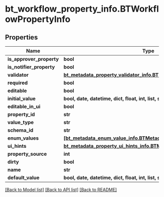 # bt_workflow_property_info.BTWorkflowPropertyInfo

## Properties
Name | Type | Description | Notes
------------ | ------------- | ------------- | -------------
**is_approver_property** | **bool** |  | [optional] 
**is_notifier_property** | **bool** |  | [optional] 
**validator** | [**bt_metadata_property_validator_info.BTMetadataPropertyValidatorInfo**](BTMetadataPropertyValidatorInfo.md) |  | [optional] 
**required** | **bool** |  | [optional] 
**editable** | **bool** |  | [optional] 
**initial_value** | **bool, date, datetime, dict, float, int, list, str** |  | [optional] 
**editable_in_ui** | **bool** |  | [optional] 
**property_id** | **str** |  | [optional] 
**value_type** | **str** |  | [optional] 
**schema_id** | **str** |  | [optional] 
**enum_values** | [**[bt_metadata_enum_value_info.BTMetadataEnumValueInfo]**](BTMetadataEnumValueInfo.md) |  | [optional] 
**ui_hints** | [**bt_metadata_property_ui_hints_info.BTMetadataPropertyUiHintsInfo**](BTMetadataPropertyUiHintsInfo.md) |  | [optional] 
**property_source** | **int** |  | [optional] 
**dirty** | **bool** |  | [optional] 
**name** | **str** |  | [optional] 
**default_value** | **bool, date, datetime, dict, float, int, list, str** |  | [optional] 

[[Back to Model list]](../README.md#documentation-for-models) [[Back to API list]](../README.md#documentation-for-api-endpoints) [[Back to README]](../README.md)


